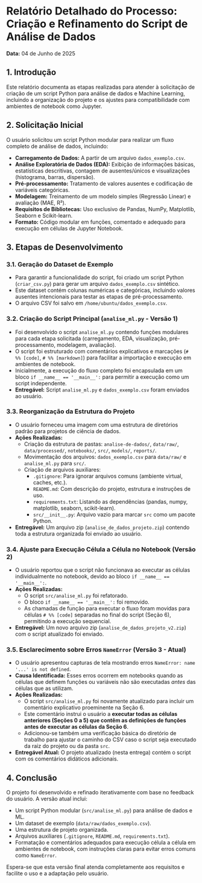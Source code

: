 # Relatório Detalhado do Processo: Criação e Refinamento do Script de Análise de Dados

**Data:** 04 de Junho de 2025

## 1. Introdução

Este relatório documenta as etapas realizadas para atender à solicitação de criação de um script Python para análise de dados e Machine Learning, incluindo a organização do projeto e os ajustes para compatibilidade com ambientes de notebook como Jupyter.

## 2. Solicitação Inicial

O usuário solicitou um script Python modular para realizar um fluxo completo de análise de dados, incluindo:

*   **Carregamento de Dados:** A partir de um arquivo `dados_exemplo.csv`.
*   **Análise Exploratória de Dados (EDA):** Exibição de informações básicas, estatísticas descritivas, contagem de ausentes/únicos e visualizações (histograma, barras, dispersão).
*   **Pré-processamento:** Tratamento de valores ausentes e codificação de variáveis categóricas.
*   **Modelagem:** Treinamento de um modelo simples (Regressão Linear) e avaliação (MAE, R²).
*   **Requisitos de Bibliotecas:** Uso exclusivo de Pandas, NumPy, Matplotlib, Seaborn e Scikit-learn.
*   **Formato:** Código modular em funções, comentado e adequado para execução em células de Jupyter Notebook.

## 3. Etapas de Desenvolvimento

### 3.1. Geração do Dataset de Exemplo

*   Para garantir a funcionalidade do script, foi criado um script Python (`criar_csv.py`) para gerar um arquivo `dados_exemplo.csv` sintético.
*   Este dataset contém colunas numéricas e categóricas, incluindo valores ausentes intencionais para testar as etapas de pré-processamento.
*   O arquivo CSV foi salvo em `/home/ubuntu/dados_exemplo.csv`.

### 3.2. Criação do Script Principal (`analise_ml.py` - Versão 1)

*   Foi desenvolvido o script `analise_ml.py` contendo funções modulares para cada etapa solicitada (carregamento, EDA, visualização, pré-processamento, modelagem, avaliação).
*   O script foi estruturado com comentários explicativos e marcações (`# %% [code]`, `# %% [markdown]`) para facilitar a importação e execução em ambientes de notebook.
*   Inicialmente, a execução do fluxo completo foi encapsulada em um bloco `if __name__ == '__main__':` para permitir a execução como um script independente.
*   **Entregável:** Script `analise_ml.py` e `dados_exemplo.csv` foram enviados ao usuário.

### 3.3. Reorganização da Estrutura do Projeto

*   O usuário forneceu uma imagem com uma estrutura de diretórios padrão para projetos de ciência de dados.
*   **Ações Realizadas:**
    *   Criação da estrutura de pastas: `analise-de-dados/`, `data/raw/`, `data/processed/`, `notebooks/`, `src/`, `models/`, `reports/`.
    *   Movimentação dos arquivos: `dados_exemplo.csv` para `data/raw/` e `analise_ml.py` para `src/`.
    *   Criação de arquivos auxiliares:
        *   `.gitignore`: Para ignorar arquivos comuns (ambiente virtual, caches, etc.).
        *   `README.md`: Com descrição do projeto, estrutura e instruções de uso.
        *   `requirements.txt`: Listando as dependências (pandas, numpy, matplotlib, seaborn, scikit-learn).
        *   `src/__init__.py`: Arquivo vazio para marcar `src` como um pacote Python.
*   **Entregável:** Um arquivo zip (`analise_de_dados_projeto.zip`) contendo toda a estrutura organizada foi enviado ao usuário.

### 3.4. Ajuste para Execução Célula a Célula no Notebook (Versão 2)

*   O usuário reportou que o script não funcionava ao executar as células individualmente no notebook, devido ao bloco `if __name__ == '__main__':`.
*   **Ações Realizadas:**
    *   O script `src/analise_ml.py` foi refatorado.
    *   O bloco `if __name__ == '__main__':` foi removido.
    *   As chamadas de função para executar o fluxo foram movidas para células `# %% [code]` separadas no final do script (Seção 6), permitindo a execução sequencial.
*   **Entregável:** Um novo arquivo zip (`analise_de_dados_projeto_v2.zip`) com o script atualizado foi enviado.

### 3.5. Esclarecimento sobre Erros `NameError` (Versão 3 - Atual)

*   O usuário apresentou capturas de tela mostrando erros `NameError: name '...' is not defined`.
*   **Causa Identificada:** Esses erros ocorrem em notebooks quando as células que definem funções ou variáveis não são executadas *antes* das células que as utilizam.
*   **Ações Realizadas:**
    *   O script `src/analise_ml.py` foi novamente atualizado para incluir um comentário explicativo proeminente na Seção 6.
    *   Este comentário instrui o usuário a **executar todas as células anteriores (Seções 0 a 5) que contêm as definições de funções antes de executar as células da Seção 6**.
    *   Adicionou-se também uma verificação básica do diretório de trabalho para ajustar o caminho do CSV caso o script seja executado da raiz do projeto ou da pasta `src`.
*   **Entregável Atual:** O projeto atualizado (nesta entrega) contém o script com os comentários didáticos adicionais.

## 4. Conclusão

O projeto foi desenvolvido e refinado iterativamente com base no feedback do usuário. A versão atual inclui:

*   Um script Python modular (`src/analise_ml.py`) para análise de dados e ML.
*   Um dataset de exemplo (`data/raw/dados_exemplo.csv`).
*   Uma estrutura de projeto organizada.
*   Arquivos auxiliares (`.gitignore`, `README.md`, `requirements.txt`).
*   Formatação e comentários adequados para execução célula a célula em ambientes de notebook, com instruções claras para evitar erros comuns como `NameError`.

Espera-se que esta versão final atenda completamente aos requisitos e facilite o uso e a adaptação pelo usuário.

